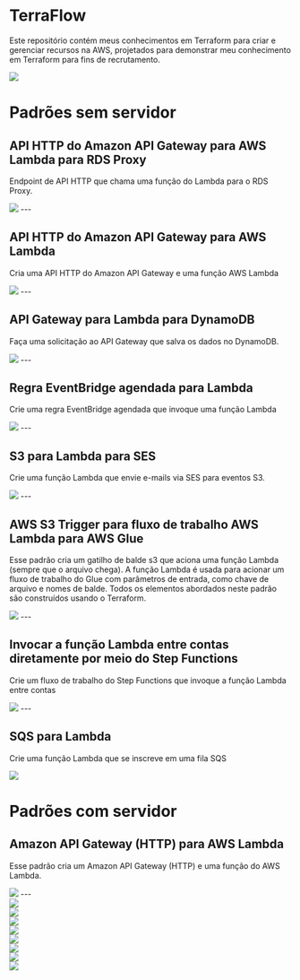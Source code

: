 # TerraFlow
<p>Este repositório contém meus conhecimentos em Terraform para criar e gerenciar recursos na AWS, projetados para demonstrar meu conhecimento em Terraform para fins de recrutamento.</p>

<img src="https://img.icons8.com/color/48/000000/terraform.png"/>

<h1>Padrões sem servidor</h1>

<h2>API HTTP do Amazon API Gateway para AWS Lambda para RDS Proxy</h2>
<p>Endpoint de API HTTP que chama uma função do Lambda para o RDS Proxy.</p>
<img src="padroes-sem-servidor\1.PNG">
---
<h2>API HTTP do Amazon API Gateway para AWS Lambda</h2>
<p>Cria uma API HTTP do Amazon API Gateway e uma função AWS Lambda</p>
<img src="padroes-sem-servidor\2.PNG">
---
<h2>API Gateway para Lambda para DynamoDB</h2>
<p>Faça uma solicitação ao API Gateway que salva os dados no DynamoDB.</p>
<img src="padroes-sem-servidor\3.PNG">
---
<h2>Regra EventBridge agendada para Lambda</h2>
<p>Crie uma regra EventBridge agendada que invoque uma função Lambda</p>
<img src="padroes-sem-servidor\4.PNG">
---
<h2>S3 para Lambda para SES</h2>
<p>Crie uma função Lambda que envie e-mails via SES para eventos S3.</p>
<img src="padroes-sem-servidor\5.PNG">
---
<h2>AWS S3 Trigger para fluxo de trabalho AWS Lambda para AWS Glue</h2>
<p>Esse padrão cria um gatilho de balde s3 que aciona uma função Lambda (sempre que o arquivo chega). A função Lambda é usada para acionar um fluxo de trabalho do Glue com parâmetros de entrada, como chave de arquivo e nomes de balde. Todos os elementos abordados neste padrão são construídos usando o Terraform.</p>
<img src="padroes-sem-servidor\6.PNG">
---
<h2>Invocar a função Lambda entre contas diretamente por meio do Step Functions</h2>
<p>Crie um fluxo de trabalho do Step Functions que invoque a função Lambda entre contas</p>
<img src="padroes-sem-servidor\7.PNG">
---
<h2>SQS para Lambda</h2>
<p>Crie uma função Lambda que se inscreve em uma fila SQS</p>
<img src="padroes-sem-servidor\8.PNG">

<h1>Padrões com servidor</h1>

<h2>Amazon API Gateway (HTTP) para AWS Lambda</h2>
<p>Esse padrão cria um Amazon API Gateway (HTTP) e uma função do AWS Lambda.</p>
<img src="padroes-com-servidor\1.PNG">
---

<html>
<link rel="stylesheet" type="text/css" href="https://cdn.jsdelivr.net/jquery.slick/1.6.0/slick.css" />
<script type="text/javascript" src="https://cdn.jsdelivr.net/jquery.slick/1.6.0/slick.min.js"></script>

<div class="slider">
  <div><img src="padroes-sem-servidor\1.PNG"></div>
  <div><img src="padroes-sem-servidor\2.PNG"></div>
  <div><img src="padroes-sem-servidor\3.PNG"></div>
  <div><img src="padroes-sem-servidor\4.PNG"></div>
  <div><img src="padroes-sem-servidor\5.PNG"></div>
  <div><img src="padroes-sem-servidor\6.PNG"></div>
  <div><img src="padroes-sem-servidor\7.PNG"></div>
  <div><img src="padroes-sem-servidor\8.PNG"></div>
</div>

<style>
  .slider {
    width: 100%;
  }
  .slick-slide {
    margin: 0px 20px;
  }
  .slick-slide img {
    width: 100%;
  }
  .slick-prev:before,
  .slick-next:before {
    color: black;
  }
</style>

<script type="text/javascript">
  $(document).ready(function(){
    $('.slider').slick({
      dots: true,
      infinite: true,
      speed: 500,
      autoplay: true,
      autoplaySpeed: 2000
    });
  });
</script>

</html>
